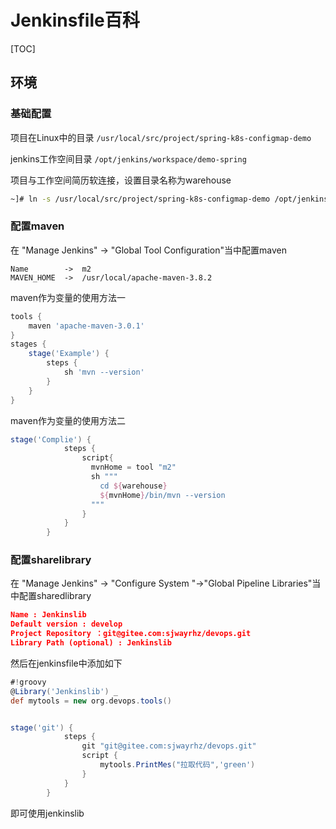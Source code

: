 # Jenkinsfile百科

[TOC]

## 环境

### 基础配置

项目在Linux中的目录 `/usr/local/src/project/spring-k8s-configmap-demo`

jenkins工作空间目录 `/opt/jenkins/workspace/demo-spring`

项目与工作空间简历软连接，设置目录名称为warehouse

```bash
~]# ln -s /usr/local/src/project/spring-k8s-configmap-demo /opt/jenkins/workspace/demo-spring/warehouse
```

### 配置maven

在 "Manage Jenkins" -> "Global Tool Configuration"当中配置maven

```
Name		-> 	m2
MAVEN_HOME	->	/usr/local/apache-maven-3.8.2
```

maven作为变量的使用方法一

```groovy
tools {
    maven 'apache-maven-3.0.1' 
}
stages {
    stage('Example') {
        steps {
            sh 'mvn --version'
        }
    }
}
```

maven作为变量的使用方法二

```groovy
stage('Complie') {
            steps {
                script{
                  mvnHome = tool "m2"
                  sh """
                    cd ${warehouse}     
                    ${mvnHome}/bin/mvn --version                 
                  """
                }        
            }
        }
```



### 配置sharelibrary

在 "Manage Jenkins" -> "Configure System "->"Global Pipeline Libraries"当中配置sharedlibrary

```json
Name : Jenkinslib
Default version : develop
Project Repository ：git@gitee.com:sjwayrhz/devops.git
Library Path (optional) : Jenkinslib
```

然后在jenkinsfile中添加如下

```groovy
#!groovy
@Library('Jenkinslib') _     
def mytools = new org.devops.tools()


stage('git') {
            steps {
                git "git@gitee.com:sjwayrhz/devops.git"
                script {
                    mytools.PrintMes("拉取代码",'green')  
                }  
            }
        }
```

即可使用jenkinslib
